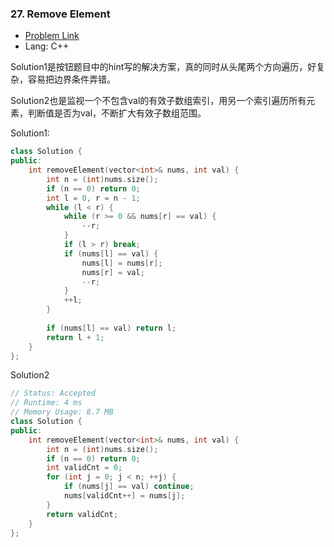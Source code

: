 ### 27. Remove Element

- [Problem Link](https://leetcode.com/problems/remove-element/)
- Lang: C++

Solution1是按钮题目中的hint写的解决方案，真的同时从头尾两个方向遍历，好复杂，容易把边界条件弄错。

Solution2也是监视一个不包含val的有效子数组索引，用另一个索引遍历所有元素，判断值是否为val，不断扩大有效子数组范围。

Solution1: 

```c++
class Solution {
public:
    int removeElement(vector<int>& nums, int val) {
        int n = (int)nums.size();
        if (n == 0) return 0;
        int l = 0, r = n - 1;
        while (l < r) {
            while (r >= 0 && nums[r] == val) {
                --r;
            }
            if (l > r) break;
            if (nums[l] == val) {
                nums[l] = nums[r];
                nums[r] = val;
                --r;
            }
            ++l;
        }
        
        if (nums[l] == val) return l;
        return l + 1;
    }
};
```

Solution2

```c++
// Status: Accepted
// Runtime: 4 ms
// Memory Usage: 8.7 MB
class Solution {
public:
    int removeElement(vector<int>& nums, int val) {
        int n = (int)nums.size();
        if (n == 0) return 0;
        int validCnt = 0;
        for (int j = 0; j < n; ++j) {
            if (nums[j] == val) continue;
            nums[validCnt++] = nums[j];
        }
        return validCnt;
    }
};
```

